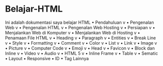 # Belajar-HTML
Ini adalah dokumentasi saya belajar HTML
•	Pendahuluan v
•	Pengenalan Web v
•	Pengenalan HTML v
•	Pengenalan Web Hosting v
•	Persiapan v
•	Menjalankan Web di Komputer v
•	Menjalankan Web di Hosting v
•	Penamaan File HTML v
•	Heading v
•	Paragraph v
•	Entities v
•	Break Line v
•	Style v
•	Formatting v
•	Comment v
•	Color v
•	List v
•	Link v
•	Image v
•	Picture v
•	Computer Code v
•	Emoji v
•	Head v
•	Favicon v
•	Block dan Inline v
•	Video v
•	Audio v
•	HTML 5 v
•	Inline Frame v
•	Table v
•	Sematic
•	Layout
•	Responsive
•	ID
•	Tag Lainnya

